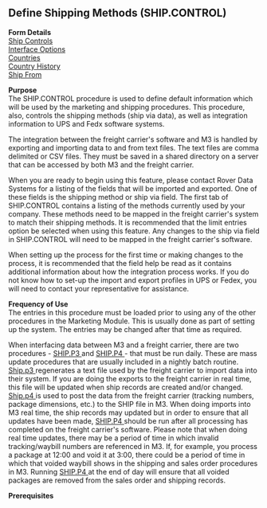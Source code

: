 ##  Define Shipping Methods (SHIP.CONTROL)

<PageHeader />

**Form Details**  
[ Ship Controls ](SHIP-CONTROL-1/README.md)   
[ Interface Options ](SHIP-CONTROL-2/README.md)   
[ Countries ](SHIP-CONTROL-3/README.md)   
[ Country History ](SHIP-CONTROL-4/README.md)   
[ Ship From ](SHIP-CONTROL-5/README.md)   

**Purpose**  
The SHIP.CONTROL procedure is used to define default information which will be
used by the marketing and shipping procedures. This procedure, also, controls
the shipping methods (ship via data), as well as integration information to
UPS and Fedx software systems.  
  
The integration between the freight carrier's software and M3 is handled by
exporting and importing data to and from text files. The text files are comma
delimited or CSV files. They must be saved in a shared directory on a server
that can be accessed by both M3 and the freight carrier.  
  
When you are ready to begin using this feature, please contact Rover Data
Systems for a listing of the fields that will be imported and exported. One of
these fields is the shipping method or ship via field. The first tab of
SHIP.CONTROL contains a listing of the methods currently used by your company.
These methods need to be mapped in the freight carrier's system to match their
shipping methods. It is recommended that the limit entries option be selected
when using this feature. Any changes to the ship via field in SHIP.CONTROL
will need to be mapped in the freight carrier's software.  
  
When setting up the process for the first time or making changes to the
process, it is recommended that the field help be read as it contains
additional information about how the integration process works. If you do not
know how to set-up the import and export profiles in UPS or Fedex, you will
need to contact your representative for assistance.

**Frequency of Use**  
The entries in this procedure must be loaded prior to using any of the other
procedures in the Marketing Module. This is usually done as part of setting up
the system. The entries may be changed after that time as required.  
  
When interfacing data between M3 and a freight carrier, there are two procedures - [ SHIP.P3 ](SHIP-P3/README.md) and [ SHIP.P4 ](SHIP-P4/README.md) \- that must be run daily. These are mass update procedures that are usually included in a nightly batch routine. [ Ship.p3 ](Ship-p3/README.md) regenerates a text file used by the freight carrier to import data into their system. If you are doing the exports to the freight carrier in real time, this file will be updated when ship records are created and/or changed. [ Ship.p4 ](Ship-p4/README.md) is used to post the data from the freight carrier (tracking numbers, package dimensions, etc.) to the SHIP file in M3. When doing imports into M3 real time, the ship records may updated but in order to ensure that all updates have been made, [ SHIP.P4 ](SHIP-P4/README.md) should be run after all processing has completed on the freight carrier's software. Please note that when doing real time updates, there may be a period of time in which invalid tracking/waybill numbers are referenced in M3. If, for example, you process a package at 12:00 and void it at 3:00, there could be a period of time in which that voided waybill shows in the shipping and sales order procedures in M3. Running [ SHIP.P4 ](SHIP-P4/README.md) at the end of day will ensure that all voided packages are removed from the sales order and shipping records. 

**Prerequisites**  

<badge text= "Version 8.10.57" vertical="middle" />

<PageFooter />